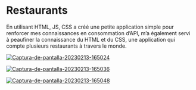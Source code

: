 # Restaurants
En utilisant HTML, JS, CSS a créé une petite application simple pour renforcer mes connaissances en consommation d’API, 
m’a également servi à peaufiner la connaissance du HTML et du CSS, une application qui compte plusieurs restaurants à travers le monde.

<a href="https://ibb.co/k5cv9t2"><img src="https://i.ibb.co/7jyLRqt/Captura-de-pantalla-20230213-165024.png" alt="Captura-de-pantalla-20230213-165024" border="0"></a>



<a href="https://ibb.co/RQ46xdy"><img src="https://i.ibb.co/HGpPW3d/Captura-de-pantalla-20230213-165036.png" alt="Captura-de-pantalla-20230213-165036" border="0"></a>



<a href="https://ibb.co/D7yKsLX"><img src="https://i.ibb.co/BgxsdwD/Captura-de-pantalla-20230213-165048.png" alt="Captura-de-pantalla-20230213-165048" border="0"></a>
